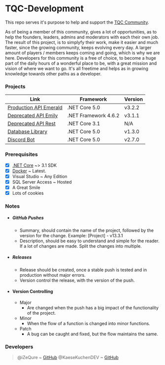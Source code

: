 # TQC-Development
This repo serves it's purpose to help and support the [TQC Community](http://tqcdiscord.com/).

As of being a member of this community, gives a lot of opportunities, as to help the founders, leaders, admins and moderators with each their own job. The result of this project, is to simplyfy their work, make it easier and much faster, since the growing community, keeps evolving every day. A larger amount of players / members keeps coming and going, which is why we are here. Developers for this community is a free of choice, to become a huge part of the daily hours of a wonderful place to be, with a great mission and vision of where we want to go. It's all freetime and helps as in growing knowledge towards other paths as a developer.

### Projects
Link | Framework | Version
--------- | --------- | ----------
[Production API Emerald](https://github.com/iZeQure/TQC-Development/tree/master/Projects/ApiEmerald) | .NET Core 5.0 | v3.2.2
[Deprecated API Emily](https://github.com/iZeQure/TQC-Development/tree/master/Projects/ApiEmily) | .NET Framework 4.6.2 | v3.1.1
[Deprecated API Rest](https://github.com/iZeQure/TQC-Development/tree/master/Projects/RestAPI) | .NET Core 3.1 | N/A
[Database Library](https://github.com/iZeQure/TQC-Development/tree/master/Projects/DatabaseAccess) | .NET Core 5.0 | v1.3.0
[Discord Bot](https://github.com/iZeQure/TQC-Development/tree/master/Projects/DiscordBot/App) | .NET Core 5.0 | v2.7.0

### Prerequisites
- [x] [.NET Core](https://dotnet.microsoft.com/download) ~> 3.1 SDK
- [x] [Docker](https://www.docker.com/) ~ Latest.
- [x] Visual Studio ~ Any Edition
- [x] SQL Server Access ~ Hosted
- [x] A Great Smile
- [x] Lots of cookies

### Notes
* ##### GitHub Pushes
  * Summary, should contain the name of the project, followed by the version for the change. Example: [Project] - v13.3.1
  * Description, should be easy to understand and simple for the reader. If a lot of changes are made. Split the changes into multiple.
* ##### Releases
  * Release should be created, once a stable push is tested and in production without major errors. 
  * Version control the release, with the version of the push.
* #### Version Controlling
  *  Major
      *  Are changed when the push has a big impact of the functionality of the project.
  *  Minor
      *  When the flow of a function is changed into minor functions.
  *  Patch
      *  A bug can be caught and fixed, but the flow maintains the same.

### Developers
> @iZeQure ~ [GitHub](https://github.com/iZeQure)
> @KaeseKuchenDEV ~ [GitHub](https://github.com/KaeseKuchenDEV)
